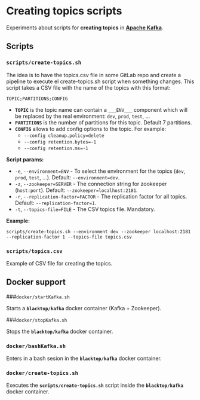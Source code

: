 # Creating topics scripts

Experiments about scripts for **creating topics** in **[Apache Kafka](https://kafka.apache.org/)**.

## Scripts

### `scripts/create-topics.sh`

The idea is to have the topics.csv file in some GitLab repo and create a pipeline to execute el create-topics.sh script when something changes.
This script takes a CSV file with the name of the topics with this format:

```csv
TOPIC;PARTITIONS;CONFIG
```

- **`TOPIC`** is the topic name can contain a `___ENV___` component which will be replaced by the real environment: `dev`, `prod`, `test`, ...
- **`PARTITIONS`** is the number of partitions for this topic. Default 7 partitions.
- **`CONFIG`** allows to add config options to the topic. For example:
    - `--config cleanup.policy=delete`
    - `--config retention.bytes=-1`
    - `--config retention.ms=-1`

**Script params:**

- `-e`, `--environment=ENV` - To select the environment for the topics (`dev`, `prod`, `test`, ...). Default: `--environment=dev`.
- `-z`, `--zookeeper=SERVER` - The connection string for zookeeper (`host:port`). Default: `--zookeeper=localhost:2181`.
- `-r`, `--replication-factor=FACTOR` - The replication factor for all topics. Default: `--replication-factor=1`.
- `-t`, `--topics-file=FILE` - The CSV topics file. Mandatory.

**Example:**
```
scripts/create-topics.sh --environment dev --zookeeper localhost:2181 --replication-factor 1 --topics-file topics.csv
```

### `scripts/topics.csv`

Example of CSV file for creating the topics.

## Docker support

###`docker/startKafka.sh`

Starts a **`blacktop/kafka`** docker container (Kafka + Zookeeper).

###`docker/stopKafka.sh`

Stops the **`blacktop/kafka`** docker container.

### `docker/bashKafka.sh`

Enters in a bash sesion in the **`blacktop/kafka`** docker container.

### `docker/create-topics.sh`

Executes the **`scripts/create-topics.sh`** script inside the **`blacktop/kafka`** docker container.
